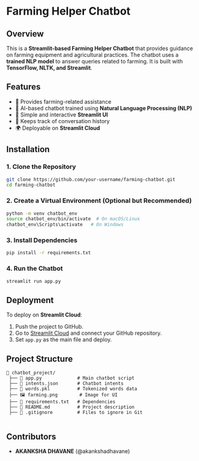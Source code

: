 # Farming Helper Chatbot

## Overview
This is a **Streamlit-based Farming Helper Chatbot** that provides guidance on farming equipment and agricultural practices. The chatbot uses a **trained NLP model** to answer queries related to farming. It is built with **TensorFlow, NLTK, and Streamlit**.

## Features
- 🚜 Provides farming-related assistance
- 🤖 AI-based chatbot trained using **Natural Language Processing (NLP)**
- 🌾 Simple and interactive **Streamlit UI**
- 🔄 Keeps track of conversation history
- 🌍 Deployable on **Streamlit Cloud**

## Installation
### 1. Clone the Repository
```bash
git clone https://github.com/your-username/farming-chatbot.git
cd farming-chatbot
```

### 2. Create a Virtual Environment (Optional but Recommended)
```bash
python -m venv chatbot_env
source chatbot_env/bin/activate  # On macOS/Linux
chatbot_env\Scripts\activate   # On Windows
```

### 3. Install Dependencies
```bash
pip install -r requirements.txt
```

### 4. Run the Chatbot
```bash
streamlit run app.py
```

## Deployment
To deploy on **Streamlit Cloud**:
1. Push the project to GitHub.
2. Go to [Streamlit Cloud](https://share.streamlit.io/) and connect your GitHub repository.
3. Set `app.py` as the main file and deploy.

## Project Structure
```
📂 chatbot_project/
 ├── 📄 app.py             # Main chatbot script
 ├── 📄 intents.json       # Chatbot intents
 ├── 📄 words.pkl          # Tokenized words data
 ├── 🖼️ farming.png        # Image for UI
 ├── 📄 requirements.txt   # Dependencies
 ├── 📄 README.md          # Project description
 ├── 📄 .gitignore         # Files to ignore in Git


```

## Contributors
- **AKANKSHA DHAVANE** (@akankshadhavane)


